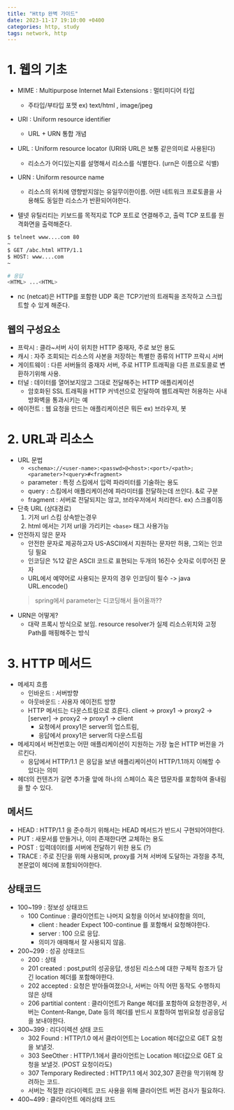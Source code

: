 ```yaml
---
title: "Http 완벽 가이드"
date: 2023-11-17 19:10:00 +0400
categories: http, study
tags: network, http
---
```



 # 1. 웹의 기초
 - MIME : Multipurpose Internet Mail Extensions : 멀티미디어 타입
   - 주타입/부타입 포맷  ex) text/html , image/jpeg
 - URI : Uniform resource identifier 
   - URL + URN 통합 개념
 - URL : Uniform resource locator (URI와 URL은 보통 같은의미로 사용된다)
   - 리소스가 어디있는지를 설명해서 리소스를 식별한다. (urn은 이름으로 식별)
 - URN : Uniform resource name
   - 리소스의 위치에 영향받지않는 유일무이한이름. 어떤 네트워크 프로토콜을 사용해도 동일한 리소스가 반환되어야한다.

- 텔넷 유틸리티는 키보드를 목적지로 TCP 포트로 연결해주고, 출력 TCP 포트를 원격화면을 출력해준다.
```sh
$ telneet www....com 80
~
$ GET /abc.html HTTP/1.1
$ HOST: www....com
~

# 응답
<HTML> ...<HTML>
```
- nc (netcat)은 HTTP를 포함한 UDP 혹은 TCP기반의 트래픽을 조작하고 스크립트할 수 있게 해준다.
  
## 웹의 구성요소
- 프락시 : 클라~서버 사이 위치한 HTTP 중재자, 주로 보안 용도
- 캐시 : 자주 조회되는 리소스의 사본을 저장하는 특별한 종류의 HTTP 프락시 서버
- 게이트웨이 : 다른 서버들의 중재자 서버, 주로 HTTP 트래픽을 다른 프로토콜로 변환하기위해 사용.
- 터널 : 데이터를 열어보지않고 그대로 전달해주는 HTTP 애플리케이션
  - 암호화된 SSL 트래픽을 HTTP 커넥션으로 전달하여 웹트래픽만 허용하는 사내방화벽을 통과시키는 예
- 에이전트 : 웹 요청을 만드는 애플리케이션은 뭐든 ex) 브라우저, 봇


# 2. URL과 리소스

- URL 문법
  - `<schema>://<user-name>:<passwd>@<host>:<port>/<path>;<parameter>?<query>#<fragment>`
  - parameter : 특정 스킴에서 입력 파라미터를 기술하는 용도
  - query : 스킴에서 애플리케이션에 파라미터를 전달하는데 쓰인다. &로 구분
  - fragment : 서버로 전달되지는 않고, 브라우저에서 처리한다. ex) 스크롤이동
- 단축 URL (상대경로)
    1. 기저 url 스킴 상속받는경우
    2. html 에서는 기저 url을 가리키는 `<base>` 태그 사용가능
- 안전하지 않은 문자
  - 안전한 문자로 제공하고자 US-ASCII에서 지원하는 문자만 허용, 그외는 인코딩 필요
  - 인코딩은 %12 같은 ASCII 코드로 표현되는 두개의 16진수 숫자로 이루어진 문자
  - URL에서 예약어로 사용되는 문자의 경우 인코딩이 필수 -> java URL.encode()
  > spring에서 parameter는 디코딩해서 들어올까??
- URN은 어떻게?
  - 대략 프록시 방식으로 보임. resource resolver가 실제 리소스위치와 고정 Path를 매핑해주는 방식

# 3. HTTP 메서드
- 메세지 흐름
  - 인바운드 : 서버방향
  - 아웃바운드 : 사용자 에이전트 방향
  - HTTP 메서드는 다운스트림으로 흐른다. client -> proxy1 -> proxy2 -> [server] -> proxy2 -> proxy1 -> client
    - 요청에서 proxy1은 server의 업스트림, 
    - 응답에서 proxy1은 server의 다운스트림
- 메세지에서 버전번호는 어떤 애플리케이션이 지원하는 가장 높은 HTTP 버전을 가르킨다. 
  - 응답에서 HTTP/1.1 은 응답을 보낸 애플리케이션이 HTTP/1.1까지 이해할 수 있다는 의미
- 헤더의 컨텐츠가 길면 추가줄 앞에 하나의 스페이스 혹은 탭문자를 포함하여 줄내림을 할 수 있다.
## 메서드
- HEAD : HTTP/1.1 을 준수하기 위해서는 HEAD 메서드가 반드시 구현되어야한다.
- PUT : 새문서를 만들거나, 이미 존재한다면 교체하는 용도
- POST : 입력데이터를 서버에 전달하기 위한 용도 (?)
- TRACE : 주로 진단을 위해 사용되며, proxy를 거쳐 서버에 도달하는 과정을 추적, 본문없이 헤더에 포함되어야한다.
## 상태코드
- 100~199 : 정보성 상태코드
  - 100 Continue : 클라이언트는 나머지 요청을 이어서 보내야함을 의미, 
    - client : header Expect 100-continue 를 포함해서 요청해야한다.
    - server : 100 으로 응답. 
    - 의미가 애매해서 잘 사용되지 않음.
- 200~299 : 성공 상태코드
  - 200 : 상태
  - 201 created : post,put의 성공응답, 생성된 리소스에 대한 구체적 참조가 담긴 location 헤더를 포함해야한다.
  - 202 accepted : 요청은 받아들여졌으나, 서버는 아직 어떤 동작도 수행하지 않은 상태
  - 206 partitial content : 클라이언트가 Range 헤더를 포함하여 요청한경우, 서버는 Content-Range, Date 등의 헤더를 반드시 포함하여 범위요청 성공응답을 보내야한다.
- 300~399 : 리다이렉션 상태 코드
  - 302 Found : HTTP/1.0 에서 클라이언트는 Location 헤더값으로 GET 요청을 보낼것.
  - 303 SeeOther : HTTP/1.1에서 클라이언트는 Location 헤더값으로 GET 요청을 보낼것. (POST 요청이라도)
  - 307 Temporary Redirected : HTTP/1.1 에서 302,307 혼란을 막기위해 장려하는 코드.
  - 서버는 적절한 리다이렉트 코드 사용을 위해 클라이언트 버전 검사가 필요하다.
- 400~499 : 클라이언트 에러상태 코드